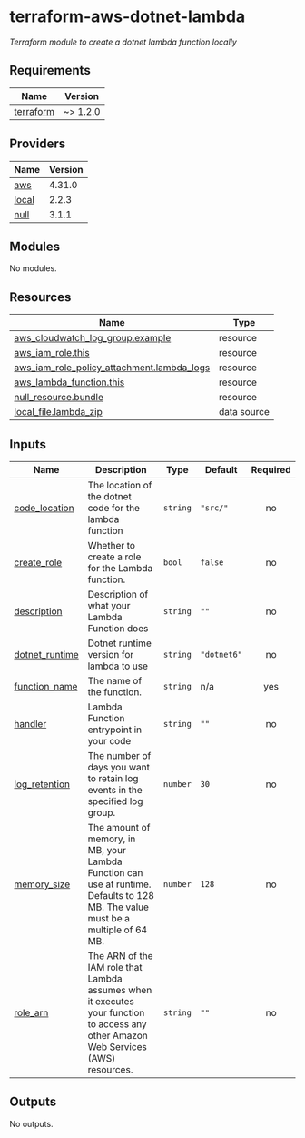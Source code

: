 # terraform-aws-dotnet-lambda

_Terraform module to create a dotnet lambda function locally_

<!-- BEGINNING OF PRE-COMMIT-TERRAFORM DOCS HOOK -->
## Requirements

| Name | Version |
|------|---------|
| <a name="requirement_terraform"></a> [terraform](#requirement\_terraform) | ~> 1.2.0 |

## Providers

| Name | Version |
|------|---------|
| <a name="provider_aws"></a> [aws](#provider\_aws) | 4.31.0 |
| <a name="provider_local"></a> [local](#provider\_local) | 2.2.3 |
| <a name="provider_null"></a> [null](#provider\_null) | 3.1.1 |

## Modules

No modules.

## Resources

| Name | Type |
|------|------|
| [aws_cloudwatch_log_group.example](https://registry.terraform.io/providers/hashicorp/aws/latest/docs/resources/cloudwatch_log_group) | resource |
| [aws_iam_role.this](https://registry.terraform.io/providers/hashicorp/aws/latest/docs/resources/iam_role) | resource |
| [aws_iam_role_policy_attachment.lambda_logs](https://registry.terraform.io/providers/hashicorp/aws/latest/docs/resources/iam_role_policy_attachment) | resource |
| [aws_lambda_function.this](https://registry.terraform.io/providers/hashicorp/aws/latest/docs/resources/lambda_function) | resource |
| [null_resource.bundle](https://registry.terraform.io/providers/hashicorp/null/latest/docs/resources/resource) | resource |
| [local_file.lambda_zip](https://registry.terraform.io/providers/hashicorp/local/latest/docs/data-sources/file) | data source |

## Inputs

| Name | Description | Type | Default | Required |
|------|-------------|------|---------|:--------:|
| <a name="input_code_location"></a> [code\_location](#input\_code\_location) | The location of the dotnet code for the lambda function | `string` | `"src/"` | no |
| <a name="input_create_role"></a> [create\_role](#input\_create\_role) | Whether to create a role for the Lambda function. | `bool` | `false` | no |
| <a name="input_description"></a> [description](#input\_description) | Description of what your Lambda Function does | `string` | `""` | no |
| <a name="input_dotnet_runtime"></a> [dotnet\_runtime](#input\_dotnet\_runtime) | Dotnet runtime version for lambda to use | `string` | `"dotnet6"` | no |
| <a name="input_function_name"></a> [function\_name](#input\_function\_name) | The name of the function. | `string` | n/a | yes |
| <a name="input_handler"></a> [handler](#input\_handler) | Lambda Function entrypoint in your code | `string` | `""` | no |
| <a name="input_log_retention"></a> [log\_retention](#input\_log\_retention) | The number of days you want to retain log events in the specified log group. | `number` | `30` | no |
| <a name="input_memory_size"></a> [memory\_size](#input\_memory\_size) | The amount of memory, in MB, your Lambda Function can use at runtime. Defaults to 128 MB. The value must be a multiple of 64 MB. | `number` | `128` | no |
| <a name="input_role_arn"></a> [role\_arn](#input\_role\_arn) | The ARN of the IAM role that Lambda assumes when it executes your function to access any other Amazon Web Services (AWS) resources. | `string` | `""` | no |

## Outputs

No outputs.
<!-- END OF PRE-COMMIT-TERRAFORM DOCS HOOK -->
